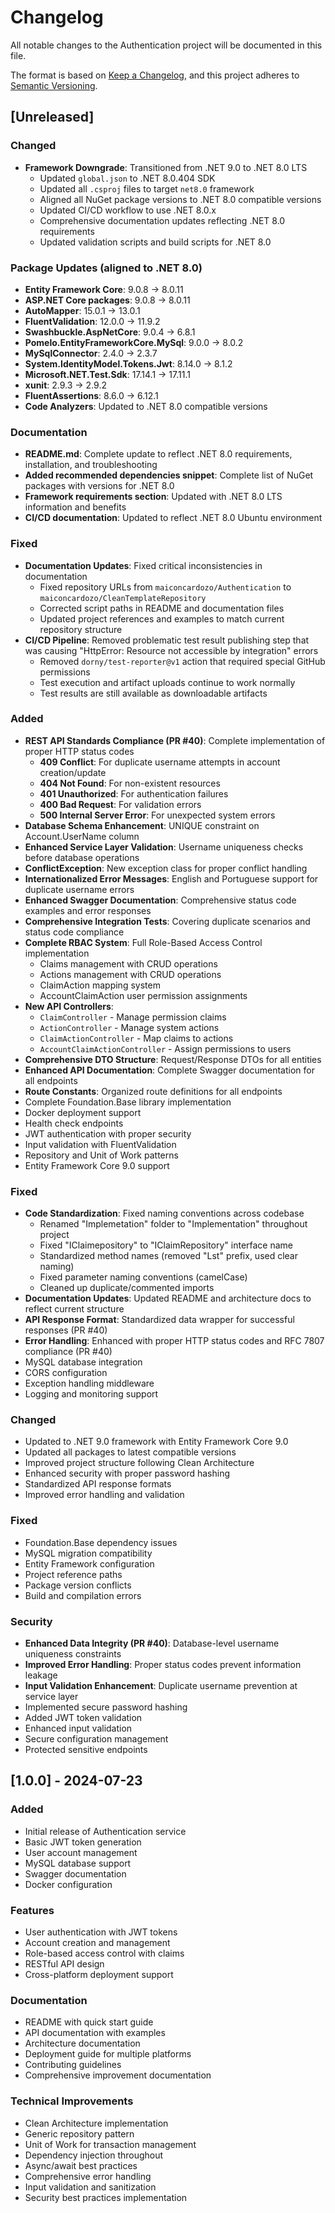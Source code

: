 # Changelog

All notable changes to the Authentication project will be documented in this file.

The format is based on [Keep a Changelog](https://keepachangelog.com/en/1.0.0/),
and this project adheres to [Semantic Versioning](https://semver.org/spec/v2.0.0.html).

## [Unreleased]

### Changed
- **Framework Downgrade**: Transitioned from .NET 9.0 to .NET 8.0 LTS
  - Updated `global.json` to .NET 8.0.404 SDK
  - Updated all `.csproj` files to target `net8.0` framework
  - Aligned all NuGet package versions to .NET 8.0 compatible versions
  - Updated CI/CD workflow to use .NET 8.0.x
  - Comprehensive documentation updates reflecting .NET 8.0 requirements
  - Updated validation scripts and build scripts for .NET 8.0

### Package Updates (aligned to .NET 8.0)
- **Entity Framework Core**: 9.0.8 → 8.0.11
- **ASP.NET Core packages**: 9.0.8 → 8.0.11
- **AutoMapper**: 15.0.1 → 13.0.1
- **FluentValidation**: 12.0.0 → 11.9.2
- **Swashbuckle.AspNetCore**: 9.0.4 → 6.8.1
- **Pomelo.EntityFrameworkCore.MySql**: 9.0.0 → 8.0.2
- **MySqlConnector**: 2.4.0 → 2.3.7
- **System.IdentityModel.Tokens.Jwt**: 8.14.0 → 8.1.2
- **Microsoft.NET.Test.Sdk**: 17.14.1 → 17.11.1
- **xunit**: 2.9.3 → 2.9.2
- **FluentAssertions**: 8.6.0 → 6.12.1
- **Code Analyzers**: Updated to .NET 8.0 compatible versions

### Documentation
- **README.md**: Complete update to reflect .NET 8.0 requirements, installation, and troubleshooting
- **Added recommended dependencies snippet**: Complete list of NuGet packages with versions for .NET 8.0
- **Framework requirements section**: Updated with .NET 8.0 LTS information and benefits
- **CI/CD documentation**: Updated to reflect .NET 8.0 Ubuntu environment

### Fixed
- **Documentation Updates**: Fixed critical inconsistencies in documentation
  - Fixed repository URLs from `maiconcardozo/Authentication` to `maiconcardozo/CleanTemplateRepository`
  - Corrected script paths in README and documentation files
  - Updated project references and examples to match current repository structure
- **CI/CD Pipeline**: Removed problematic test result publishing step that was causing "HttpError: Resource not accessible by integration" errors
  - Removed `dorny/test-reporter@v1` action that required special GitHub permissions
  - Test execution and artifact uploads continue to work normally
  - Test results are still available as downloadable artifacts

### Added
- **REST API Standards Compliance (PR #40)**: Complete implementation of proper HTTP status codes
  - **409 Conflict**: For duplicate username attempts in account creation/update
  - **404 Not Found**: For non-existent resources
  - **401 Unauthorized**: For authentication failures
  - **400 Bad Request**: For validation errors
  - **500 Internal Server Error**: For unexpected system errors
- **Database Schema Enhancement**: UNIQUE constraint on Account.UserName column
- **Enhanced Service Layer Validation**: Username uniqueness checks before database operations
- **ConflictException**: New exception class for proper conflict handling
- **Internationalized Error Messages**: English and Portuguese support for duplicate username errors
- **Enhanced Swagger Documentation**: Comprehensive status code examples and error responses
- **Comprehensive Integration Tests**: Covering duplicate scenarios and status code compliance
- **Complete RBAC System**: Full Role-Based Access Control implementation
  - Claims management with CRUD operations
  - Actions management with CRUD operations
  - ClaimAction mapping system
  - AccountClaimAction user permission assignments
- **New API Controllers**: 
  - `ClaimController` - Manage permission claims
  - `ActionController` - Manage system actions
  - `ClaimActionController` - Map claims to actions
  - `AccountClaimActionController` - Assign permissions to users
- **Comprehensive DTO Structure**: Request/Response DTOs for all entities
- **Enhanced API Documentation**: Complete Swagger documentation for all endpoints
- **Route Constants**: Organized route definitions for all endpoints
- Complete Foundation.Base library implementation
- Docker deployment support
- Health check endpoints
- JWT authentication with proper security
- Input validation with FluentValidation
- Repository and Unit of Work patterns
- Entity Framework Core 9.0 support

### Fixed
- **Code Standardization**: Fixed naming conventions across codebase
  - Renamed "Implemetation" folder to "Implementation" throughout project
  - Fixed "IClaimepository" to "IClaimRepository" interface name
  - Standardized method names (removed "Lst" prefix, used clear naming)
  - Fixed parameter naming conventions (camelCase)
  - Cleaned up duplicate/commented imports
- **Documentation Updates**: Updated README and architecture docs to reflect current structure
- **API Response Format**: Standardized data wrapper for successful responses (PR #40)
- **Error Handling**: Enhanced with proper HTTP status codes and RFC 7807 compliance (PR #40)
- MySQL database integration
- CORS configuration
- Exception handling middleware
- Logging and monitoring support

### Changed
- Updated to .NET 9.0 framework with Entity Framework Core 9.0
- Updated all packages to latest compatible versions
- Improved project structure following Clean Architecture
- Enhanced security with proper password hashing
- Standardized API response formats
- Improved error handling and validation

### Fixed
- Foundation.Base dependency issues
- MySQL migration compatibility
- Entity Framework configuration
- Project reference paths
- Package version conflicts
- Build and compilation errors

### Security
- **Enhanced Data Integrity (PR #40)**: Database-level username uniqueness constraints
- **Improved Error Handling**: Proper status codes prevent information leakage
- **Input Validation Enhancement**: Duplicate username prevention at service layer
- Implemented secure password hashing
- Added JWT token validation
- Enhanced input validation
- Secure configuration management
- Protected sensitive endpoints

## [1.0.0] - 2024-07-23

### Added
- Initial release of Authentication service
- Basic JWT token generation
- User account management
- MySQL database support
- Swagger documentation
- Docker configuration

### Features
- User authentication with JWT tokens
- Account creation and management
- Role-based access control with claims
- RESTful API design
- Cross-platform deployment support

### Documentation
- README with quick start guide
- API documentation with examples
- Architecture documentation
- Deployment guide for multiple platforms
- Contributing guidelines
- Comprehensive improvement documentation

### Technical Improvements
- Clean Architecture implementation
- Generic repository pattern
- Unit of Work for transaction management
- Dependency injection throughout
- Async/await best practices
- Comprehensive error handling
- Input validation and sanitization
- Security best practices implementation